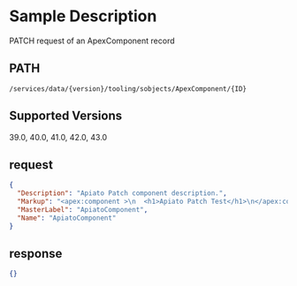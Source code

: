 # Sample Description
PATCH request of an ApexComponent record

## PATH
```
/services/data/{version}/tooling/sobjects/ApexComponent/{ID}
```
## Supported Versions
39.0, 40.0, 41.0, 42.0, 43.0

## request
```json
{
  "Description": "Apiato Patch component description.",
  "Markup": "<apex:component >\n  <h1>Apiato Patch Test</h1>\n</apex:component>",
  "MasterLabel": "ApiatoComponent",
  "Name": "ApiatoComponent"
}
```
## response
```json
{}
```
